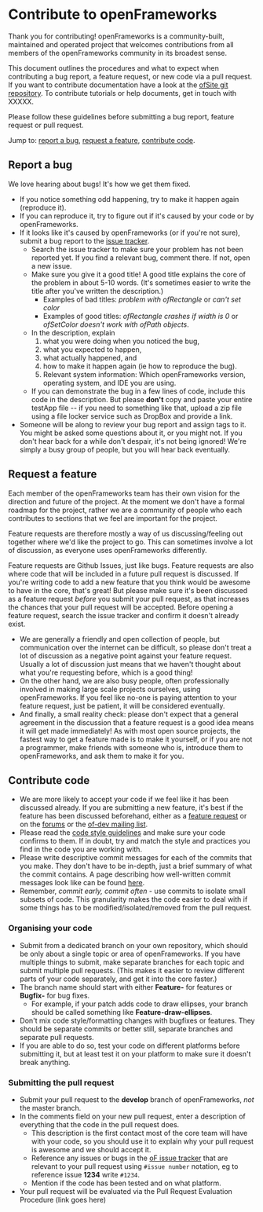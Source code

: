 # Contribute to openFrameworks

Thank you for contributing! openFrameworks is a community-built, maintained and operated project that welcomes contributions from all members of the openFrameworks community in its broadest sense. 

This document outlines the procedures and what to expect when contributing a bug report, a feature request, or new code via a pull request. If you want to contribute documentation have a look at the [ofSite git repository](https://github.com/openframeworks/ofSite). To contribute tutorials or help documents, get in touch with XXXXX.

Please follow these guidelines before submitting a bug report, feature request or pull request.

Jump to: [report a bug](#bug-reports), [request a feature](#feature-requests), [contribute code](#contributing-code).

## <a id='bug-reports'></a>Report a bug

We love hearing about bugs! It's how we get them fixed. 

- If you notice something odd happening, try to make it happen again (reproduce it). 
- If you can reproduce it, try to figure out if it's caused by your code or by openFrameworks. 
- If it looks like it's caused by openFrameworks (or if you're not sure), submit a bug report to the [issue tracker](github.com/openframeworks/openFrameworks/issues). 
  - Search the issue tracker to make sure your problem has not been reported yet. If you find a relevant bug, comment there. If not, open a new issue.
  - Make sure you give it a good title! A good title explains the core of the problem in about 5-10 words. (It's sometimes easier to write the title after you've written the description.)
    - Examples of bad titles: _problem with ofRectangle_ or _can't set color_
    - Examples of good titles: _ofRectangle crashes if width is 0_ or _ofSetColor doesn't work with ofPath objects_.
  - In the description, explain
    1. what you were doing when you noticed the bug,
    2. what you expected to happen,
    3. what actually happened, and
    4. how to make it happen again (ie how to reproduce the bug).
    5. Relevant system information: Which openFrameworks version, operating system, and IDE you are using.
  - If you can demonstrate the bug in a few lines of code, include this code in the description. But please __don't__ copy and paste your entire testApp file -- if you need to something like that, upload a zip file using a file locker service such as DropBox and provide a link.
- Someone will be along to review your bug report and assign tags to it. You might be asked some questions about it, or you might not. If you don't hear back for a while don't despair, it's not being ignored! We're simply a busy group of people, but you will hear back eventually.


## <a id='feature-requests'></a>Request a feature

Each member of the openFrameworks team has their own vision for the direction and future of the project. At the moment we don't have a formal roadmap for the project, rather we are a community of people who each contributes to sections that we feel are important for the project.

Feature requests are therefore mostly a way of us discussing/feeling out together where we'd like the project to go. This can sometimes involve a lot of discussion, as everyone uses openFrameworks differently.

Feature requests are Github Issues, just like bugs. Feature requests are also where code that will be included in a future pull request is discussed. If you're writing code to add a new feature that you think would be awesome to have in the core, that's great! But please make sure it's been discussed as a feature request _before_ you submit your pull request, as that increases the chances that your pull request will be accepted. Before opening a feature request, search the issue tracker and confirm it doesn't already exist.

- We are generally a friendly and open collection of people, but communication over the internet can be difficult, so please don't treat a lot of discussion as a negative point against your feature request. Usually a lot of discussion just means that we haven't thought about what you're requesting before, which is a good thing!
- On the other hand, we are also busy people, often professionally involved in making large scale projects ourselves, using openFrameworks. If you feel like no-one is paying attention to your feature request, just be patient, it will be considered eventually.
- And finally, a small reality check: please don't expect that a general agreement in the discussion that a feature request is a good idea means it will get made immediately! As with most open source projects, the fastest way to get a feature made is to make it yourself, or if you are not a programmer, make friends with someone who is, introduce them to openFrameworks, and ask them to make it for you.

## <a id='contributing-code'></a>Contribute code

- We are more likely to accept your code if we feel like it has been discussed already. If you are submitting a new feature, it's best if the feature has been discussed beforehand, either as a [feature request](#feature-requests) or on the [forums](http://openframeworks.cc/forums) or the [of-dev mailing list](http://dev.openframeworks.cc/listinfo.cgi/of-dev-openframeworks.cc).
- Please read the [code style guidelines](https://github.com/openframeworks/openFrameworks/wiki/oF-code-style) and make sure your code confirms to them. If in doubt, try and match the style and practices you find in the code you are working with.
- Please write descriptive commit messages for each of the commits that you make. They don't have to be in-depth, just a brief summary of what the commit contains. A page describing how well-written commit messages look like can be found [here](http://tbaggery.com/2008/04/19/a-note-about-git-commit-messages.html).
- Remember, _commit early, commit often_ - use commits to isolate small subsets of code. This granularity makes the code easier to deal with if some things has to be modified/isolated/removed from the pull request.

### Organising your code

- Submit from a dedicated branch on your own repository, which should be only about a single topic or area of openFrameworks. If you have multiple things to submit, make separate branches for each topic and submit multiple pull requests. (This makes it easier to review different parts of your code separately, and get it into the core faster.)
- The branch name should start with either __Feature-__ for features or __Bugfix-__ for bug fixes.
  - For example, if your patch adds code to draw ellipses, your branch should be called something like __Feature-draw-ellipses__.
- Don't mix code style/formatting changes with bugfixes or features. They should be separate commits or better still, separate branches and separate pull requests.
- If you are able to do so, test your code on different platforms before submitting it, but at least test it on your platform to make sure it doesn't break anything.

### Submitting the pull request

- Submit your pull request to the __develop__ branch of openFrameworks, _not_ the master branch.
- In the comments field on your new pull request, enter a description of everything that the code in the pull request does. 
  - This description is the first contact most of the core team will have with your code, so you should use it to explain why your pull request is awesome and we should accept it. 
  - Reference any issues or bugs in the [oF issue tracker](github.com/openframeworks/openFrameworks/issues) that are relevant to your pull request using `#issue number` notation, eg to reference issue __1234__ write `#1234`.
  - Mention if the code has been tested and on what platform.
- Your pull request will be evaluated via the Pull Request Evaluation Procedure (link goes here)

